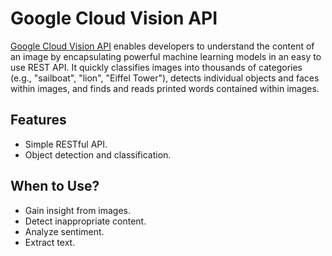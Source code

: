 # Google Cloud Vision API

[Google Cloud Vision API](https://cloud.google.com/vision/) enables developers to understand the content of an image by encapsulating powerful machine learning models in an easy to use REST API. It quickly classifies images into thousands of categories (e.g., "sailboat", "lion", "Eiffel Tower"), detects individual objects and faces within images, and finds and reads printed words contained within images.

## Features

* Simple RESTful API.
* Object detection and classification.

## When to Use?

* Gain insight from images.
* Detect inappropriate content.
* Analyze sentiment.
* Extract text.
